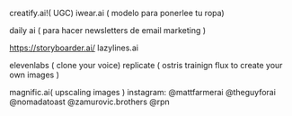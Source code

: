 creatify.ai!( UGC) 
iwear.ai ( modelo para ponerlee tu ropa)

daily ai ( para hacer newsletters de email marketing ) 

https://storyboarder.ai/
lazylines.ai

elevenlabs ( clone your voice)
replicate ( ostris trainign flux to create your own images )

magnific.ai( upscaling images )
instagram:
@mattfarmerai
@theguyforai
@nomadatoast
@zamurovic.brothers
@rpn
